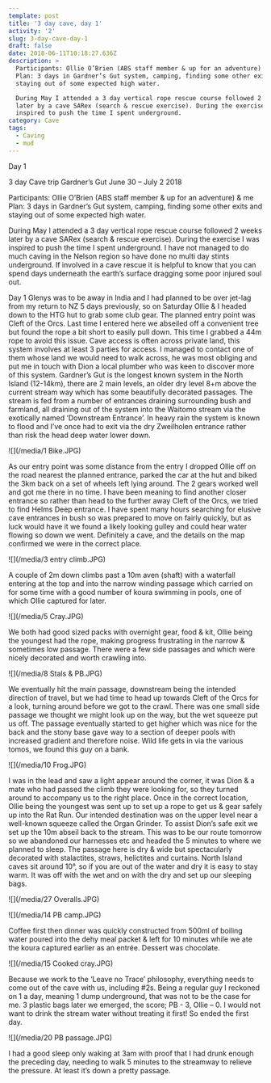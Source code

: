 ```yaml
---
template: post
title: '3 day cave, day 1'
activity: '2'
slug: 3-day-cave-day-1
draft: false
date: 2018-06-11T10:18:27.636Z
description: >
  Participants: Ollie O’Brien (ABS staff member & up for an adventure) & me
  Plan: 3 days in Gardner’s Gut system, camping, finding some other exits and
  staying out of some expected high water.

  During May I attended a 3 day vertical rope rescue course followed 2 weeks
  later by a cave SARex (search & rescue exercise). During the exercise I was
  inspired to push the time I spent underground.
category: Cave
tags:
  - Caving
  - mud
---
```

Day 1

3 day Cave trip
Gardner’s Gut June 30 – July 2 2018

Participants: Ollie O’Brien (ABS staff member & up for an adventure) & me
Plan: 3 days in Gardner’s Gut system, camping, finding some other exits and staying out of some expected high water.

During May I attended a 3 day vertical rope rescue course followed 2 weeks later by a cave SARex (search & rescue exercise). During the exercise I was inspired to push the time I spent underground. I have not managed to do much caving in the Nelson region so have done no multi day stints underground. If involved in a cave rescue it is helpful to know that you can spend days underneath the earth’s surface dragging some poor injured soul out.

Day 1
Glenys was to be away in India and I had planned to be over jet-lag from my return to NZ 5 days previously, so on Saturday Ollie & I headed down to the HTG hut to grab some club gear. The planned entry point was Cleft of the Orcs. Last time I entered here we abseiled off a convenient tree but found the rope a bit short to easily pull down. This time I grabbed a 44m rope to avoid this issue.
Cave access is often across private land, this system involves at least 3 parties for access. I managed to contact one of them whose land we would need to walk across, he was most obliging and put me in touch with Dion a local plumber who was keen to discover more of this system. Gardner’s Gut is the longest known system in the North Island (12-14km), there are 2 main levels, an older dry level 8+m above the current stream way which has some beautifully decorated passages. The stream is fed from a number of entrances draining surrounding bush and farmland, all draining out of the system into the Waitomo stream via the exotically named ‘Downstream Entrance’. In heavy rain the system is known to flood and I’ve once had to exit via the dry Zweilholen entrance rather than risk the head
deep water lower down.

![](/media/1 Bike.JPG)

As our entry point was some distance from the entry I dropped Ollie off on the road nearest the planned entrance, parked the car at the hut and biked the 3km back on a set of wheels left lying around. The 2 gears worked well and got me there in no time. I have been meaning to find another closer entrance so rather than head to the further away Cleft of the Orcs, we tried to find Helms Deep entrance. I have spent many hours searching for elusive cave entrances in bush so was prepared to move on fairly quickly, but as luck would have it we found a likely looking gulley and could hear water flowing so down we went. Definitely a cave, and the details on the map confirmed we were in the correct place.

![](/media/3 entry climb.JPG)

A couple of 2m down climbs past a 10m aven (shaft) with a waterfall entering at the top and into the narrow winding passage which carried on for some time with a good number of koura swimming in pools, one of which Ollie captured for later.

![](/media/5 Cray.JPG)

We both had good sized packs with overnight gear, food & kit, Ollie being the youngest had the rope, making progress frustrating in the narrow & sometimes low passage. There were a few side passages and which were nicely decorated and worth crawling into.

![](/media/8 Stals & PB.JPG)

We eventually hit the main passage, downstream being the intended direction of travel, but we had time to head up towards Cleft of the Orcs for a look, turning around before we got to the crawl. There was one small side passage we thought we might look up on the way, but the wet squeeze put us off. The passage eventually started to get higher which was nice for the back and the stony base gave way to a section of deeper pools with increased gradient and therefore noise. Wild life gets in via the various tomos, we found this guy on a bank.

![](/media/10 Frog.JPG)

I was in the lead and saw a light appear around the corner, it was Dion & a mate who had passed the climb they were looking for, so they turned around to accompany us to the right place. Once in the correct location, Ollie being the youngest was sent up to set up a rope to get us & gear safely up into the Rat Run. Our intended destination was on the upper level near a well-known squeeze called the Organ Grinder. To assist Dion’s safe exit we set up the 10m abseil back to the stream. This was to be our route tomorrow so we abandoned our harnesses etc and headed the 5 minutes to where we planned to sleep. The passage here is dry & wide but spectacularly decorated with stalactites, straws, helictites and curtains.
North Island caves sit around 10°, so if you are out of the water and dry it is easy to stay warm. It was off with the wet and on with the dry and set up our sleeping bags.

![](/media/27 Overalls.JPG)

![](/media/14 PB camp.JPG)

Coffee first then dinner was quickly constructed from 500ml of boiling water poured into the dehy meal packet & left for 10 minutes while we ate the koura captured earlier as an entrée. Dessert was chocolate.

![](/media/15 Cooked cray.JPG)

Because we work to the ‘Leave no Trace’ philosophy, everything needs to come out of the cave with us, including #2s. Being a regular guy I reckoned on 1 a day, meaning 1 dump underground, that was not to be the case for me. 3 plastic bags later we emerged, the score; PB - 3, Ollie – 0. I would not want to drink the stream water without treating it first!
So ended the first day.

![](/media/20 PB passage.JPG)

I had a good sleep only waking at 3am with proof that I had drunk enough the preceding day, needing to walk 5 minutes to the streamway to relieve the pressure. At least it’s down a pretty passage.
